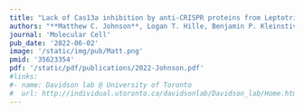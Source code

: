 ```yaml
---
title: "Lack of Cas13a inhibition by anti-CRISPR proteins from Leptotrichia prophages"
authors: "**Matthew C. Johnson**, Logan T. Hille, Benjamin P. Kleinstiver, Alexander J. Meeske, Joseph Bondy-Denomy"
journal: 'Molecular Cell'
pub_date: '2022-06-02'
image: '/static/img/pub/Matt.png'
pmid: '35623354'
pdf: '/static/pdf/publications/2022-Johnson.pdf'
#links:
#- name: Davidson lab @ University of Toronto
#  url: http://individual.utoronto.ca/davidsonlab/Davidson_lab/Home.html
---
```


